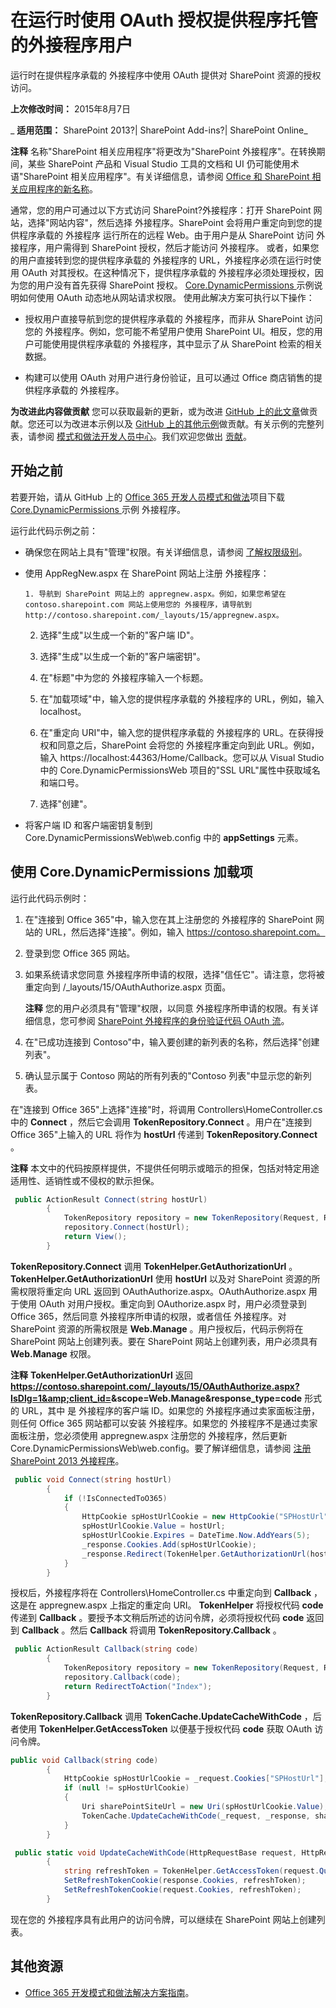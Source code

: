 ﻿
# 在运行时使用 OAuth 授权提供程序托管的外接程序用户
运行时在提供程序承载的 外接程序中使用 OAuth 提供对 SharePoint 资源的授权访问。

 **上次修改时间：** 2015年8月7日

 _ **适用范围：** SharePoint 2013?| SharePoint Add-ins?| SharePoint Online_

 **注释**  名称"SharePoint 相关应用程序"将更改为"SharePoint 外接程序"。在转换期间，某些 SharePoint 产品和 Visual Studio 工具的文档和 UI 仍可能使用术语"SharePoint 相关应用程序"。有关详细信息，请参阅 [Office 和 SharePoint 相关应用程序的新名称](05b07b04-6c8b-4b7e-bd86-e32c589dfead.md#bk_newname)。

通常，您的用户可通过以下方式访问 SharePoint?外接程序：打开 SharePoint 网站，选择"网站内容"，然后选择 外接程序。SharePoint 会将用户重定向到您的提供程序承载的 外接程序 运行所在的远程 Web。由于用户是从 SharePoint 访问 外接程序，用户需得到 SharePoint 授权，然后才能访问 外接程序。
或者，如果您的用户直接转到您的提供程序承载的 外接程序的 URL，外接程序必须在运行时使用 OAuth 对其授权。在这种情况下，提供程序承载的 外接程序必须处理授权，因为您的用户没有首先获得 SharePoint 授权。 [Core.DynamicPermissions ](https://github.com/OfficeDev/PnP/tree/dev/Samples/Core.DynamicPermissions) 示例说明如何使用 OAuth 动态地从网站请求权限。
使用此解决方案可执行以下操作：

- 授权用户直接导航到您的提供程序承载的 外接程序，而非从 SharePoint 访问您的 外接程序。例如，您可能不希望用户使用 SharePoint UI。相反，您的用户可能使用提供程序承载的 外接程序，其中显示了从 SharePoint 检索的相关数据。
    
- 构建可以使用 OAuth 对用户进行身份验证，且可以通过 Office 商店销售的提供程序承载的 外接程序。
    
 **为改进此内容做贡献**
您可以获取最新的更新，或为改进 [GitHub 上的此文章](https://github.com/OfficeDev/PnP-Guidance)做贡献。您还可以为改进本示例以及 [GitHub 上的其他示例](https://github.com/OfficeDev/PnP)做贡献。有关示例的完整列表，请参阅 [模式和做法开发人员中心](http://dev.office.com/patterns-and-practices)。我们欢迎您做出 [贡献](https://github.com/OfficeDev/PnP/wiki/contributing-to-Office-365-developer-patterns-and-practices)。 

## 开始之前

若要开始，请从 GitHub 上的 [Office 365 开发人员模式和做法](https://github.com/OfficeDev/PnP/tree/dev)项目下载 [Core.DynamicPermissions ](https://github.com/OfficeDev/PnP/tree/dev/Samples/Core.DynamicPermissions) 示例 外接程序。

运行此代码示例之前： 


- 确保您在网站上具有"管理"权限。有关详细信息，请参阅 [了解权限级别](https://support.office.com/article/Understanding-permission-levels-87ECBB0E-6550-491A-8826-C075E4859848)。
    
- 使用 AppRegNew.aspx 在 SharePoint 网站上注册 外接程序： 
    
      1. 导航到 SharePoint 网站上的 appregnew.aspx。例如，如果您希望在 contoso.sharepoint.com 网站上使用您的 外接程序，请导航到 http://contoso.sharepoint.com/_layouts/15/appregnew.aspx。
    
  2. 选择"生成"以生成一个新的"客户端 ID"。
    
  3. 选择"生成"以生成一个新的"客户端密钥"。 
    
  4. 在"标题"中为您的 外接程序输入一个标题。
    
  5. 在"加载项域"中，输入您的提供程序承载的 外接程序的 URL，例如，输入 localhost。 
    
  6. 在"重定向 URI"中，输入您的提供程序承载的 外接程序的 URL。在获得授权和同意之后，SharePoint 会将您的 外接程序重定向到此 URL。例如，输入 https://localhost:44363/Home/Callback。您可以从 Visual Studio 中的 Core.DynamicPermissionsWeb 项目的"SSL URL"属性中获取域名和端口号。
    
  7. 选择"创建"。 
    
- 将客户端 ID 和客户端密钥复制到 Core.DynamicPermissionsWeb\web.config 中的  **appSettings** 元素。
    

## 使用 Core.DynamicPermissions 加载项

运行此代码示例时：


1. 在"连接到 Office 365"中，输入您在其上注册您的 外接程序的 SharePoint 网站的 URL，然后选择"连接"。例如，输入 https://contoso.sharepoint.com。
    
2. 登录到您 Office 365 网站。
    
3. 如果系统请求您同意 外接程序所申请的权限，选择"信任它"。请注意，您将被重定向到 /_layouts/15/OAuthAuthorize.aspx 页面。 
    
     **注释**  您的用户必须具有"管理"权限，以同意 外接程序所申请的权限。有关详细信息，您可参阅 [SharePoint 外接程序的身份验证代码 OAuth 流](http://msdn.microsoft.com/library/e89e91c7-ea39-49b9-af5a-7f047a7e2ab7%28Office.15%29.aspx)。
4. 在"已成功连接到 Contoso"中，输入要创建的新列表的名称，然后选择"创建列表"。
    
5. 确认显示属于 Contoso 网站的所有列表的"Contoso 列表"中显示您的新列表。 
    
在"连接到 Office 365"上选择"连接"时，将调用 Controllers\HomeController.cs 中的  **Connect** ，然后它会调用 **TokenRepository.Connect** 。用户在"连接到 Office 365"上输入的 URL 将作为 **hostUrl** 传递到 **TokenRepository.Connect** 。


 **注释**  本文中的代码按原样提供，不提供任何明示或暗示的担保，包括对特定用途适用性、适销性或不侵权的默示担保。




```C#
 public ActionResult Connect(string hostUrl)
        {
            TokenRepository repository = new TokenRepository(Request, Response);
            repository.Connect(hostUrl);
            return View();            
        }
```

 **TokenRepository.Connect** 调用 **TokenHelper.GetAuthorizationUrl** 。 **TokenHelper.GetAuthorizationUrl** 使用 **hostUrl** 以及对 SharePoint 资源的所需权限将重定向 URL 返回到 OAuthAuthorize.aspx。OAuthAuthorize.aspx 用于使用 OAuth 对用户授权。重定向到 OAuthorize.aspx 时，用户必须登录到 Office 365，然后同意 外接程序所申请的权限，或者信任 外接程序。对 SharePoint 资源的所需权限是 **Web.Manage** 。用户授权后，代码示例将在 SharePoint 网站上创建列表。要在 SharePoint 网站上创建列表，用户必须具有 **Web.Manage** 权限。


 **注释**   **TokenHelper.GetAuthorizationUrl** 返回 **https://contoso.sharepoint.com/_layouts/15/OAuthAuthorize.aspx?IsDlg=1&amp;client_id=<Client ID>&amp;scope=Web.Manage&amp;response_type=code** 形式的 URL，其中 **<Client ID>** 是 外接程序的客户端 ID。如果您的 外接程序通过卖家面板注册，则任何 Office 365 网站都可以安装 外接程序。如果您的 外接程序不是通过卖家面板注册，您必须使用 appregnew.aspx 注册您的 外接程序，然后更新 Core.DynamicPermissionsWeb\web.config。要了解详细信息，请参阅 [注册 SharePoint 2013 外接程序](http://msdn.microsoft.com/library/be41a5dc-2af9-4fd9-bf4e-ad6dfa849524%28Office.15%29.aspx)。




```C#
 public void Connect(string hostUrl)
        {
            if (!IsConnectedToO365)
            {
                HttpCookie spHostUrlCookie = new HttpCookie("SPHostUrl");
                spHostUrlCookie.Value = hostUrl;
                spHostUrlCookie.Expires = DateTime.Now.AddYears(5);
                _response.Cookies.Add(spHostUrlCookie);
                _response.Redirect(TokenHelper.GetAuthorizationUrl(hostUrl, "Web.Manage"));
            }
        }
```

授权后，外接程序将在 Controllers\HomeController.cs 中重定向到  **Callback** ，这是在 appregnew.aspx 上指定的重定向 URI。 **TokenHelper** 将授权代码 **code** 传递到 **Callback** 。要授予本文稍后所述的访问令牌，必须将授权代码 **code** 返回到 **Callback** 。然后 **Callback** 将调用 **TokenRepository.Callback** 。




```C#
 public ActionResult Callback(string code)
        {
            TokenRepository repository = new TokenRepository(Request, Response);
            repository.Callback(code);
            return RedirectToAction("Index");
        }
```

 **TokenRepository.Callback** 调用 **TokenCache.UpdateCacheWithCode** ，后者使用 **TokenHelper.GetAccessToken** 以便基于授权代码 **code** 获取 OAuth 访问令牌。




```C#
public void Callback(string code)
        {
            HttpCookie spHostUrlCookie = _request.Cookies["SPHostUrl"];
            if (null != spHostUrlCookie)
            {
                Uri sharePointSiteUrl = new Uri(spHostUrlCookie.Value);
                TokenCache.UpdateCacheWithCode(_request, _response, sharePointSiteUrl);
            }
        }
```




```C#
 public static void UpdateCacheWithCode(HttpRequestBase request, HttpResponseBase response, Uri targetUri)
        {
            string refreshToken = TokenHelper.GetAccessToken(request.QueryString["code"], "00000003-0000-0ff1-ce00-000000000000", targetUri.Authority, TokenHelper.GetRealmFromTargetUrl(targetUri), new Uri(request.Url.GetLeftPart(UriPartial.Path))).RefreshToken;
            SetRefreshTokenCookie(response.Cookies, refreshToken);
            SetRefreshTokenCookie(request.Cookies, refreshToken);
        }
```

现在您的 外接程序具有此用户的访问令牌，可以继续在 SharePoint 网站上创建列表。 


## 其他资源



- [Office 365 开发模式和做法解决方案指南](https://msdn.microsoft.com/library/office/dn904529.aspx)。
    
